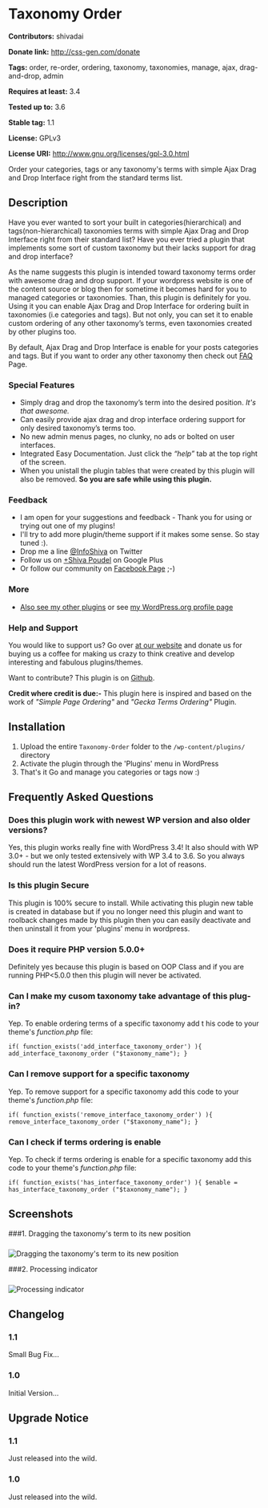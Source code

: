 # Taxonomy Order #
**Contributors:** shivadai
  
**Donate link:** http://css-gen.com/donate
  
**Tags:** order, re-order, ordering, taxonomy, taxonomies, manage, ajax, drag-and-drop, admin
  
**Requires at least:** 3.4
  
**Tested up to:** 3.6
  
**Stable tag:** 1.1
  
**License:** GPLv3
  
**License URI:** http://www.gnu.org/licenses/gpl-3.0.html
  

Order your categories, tags or any taxonomy's terms with simple Ajax Drag and Drop Interface right from the standard terms list.

## Description ##

Have you ever wanted to sort your built in categories(hierarchical) and tags(non-hierarchical) taxonomies terms with simple Ajax Drag and Drop Interface right from their standard list? Have you ever tried a plugin that implements some sort of custom taxonomy but their lacks support for drag and drop interface?

As the name suggests this plugin is intended toward taxonomy terms order with awesome drag and drop support. If your wordpress website is one of the content source or blog then for sometime it becomes hard for you to managed categories or taxonomies. Than, this plugin is definitely for you. Using it you can enable Ajax Drag and Drop Interface for ordering built in taxonomies (i.e categories and tags). But not only, you can set it to enable custom ordering of any other taxonomy’s terms, even taxonomies created by other plugins too.

By default, Ajax Drag and Drop Interface is enable for your posts categories and tags. But if you want to order any other taxonomy then check out [FAQ](http://wordpress.org/plugins/taxonomy-order/faq/) Page.

### Special Features ###
* Simply drag and drop the taxonomy’s term into the desired position. *It's that awesome.*
* Can easily provide ajax drag and drop interface ordering support for only desired taxonomy’s terms too.
* No new admin menus pages, no clunky, no ads or bolted on user interfaces.
* Integrated Easy Documentation. Just click the *“help”* tab at the top right of the screen.
* When you unistall the plugin tables that were created by this plugin will also be removed. **So you are safe while using this plugin.**

### Feedback ###
* I am open for your suggestions and feedback - Thank you for using or trying out one of my plugins!
* I'll try to add more plugin/theme support if it makes some sense. So stay tuned :).
* Drop me a line [@InfoShiva](http://twitter.com/#!/InfoShiva) on Twitter
* Follow us on [+Shiva Poudel](https://plus.google.com/100870524275518259709) on Google Plus
* Or follow our community on [Facebook Page](http://facebook.com/cssgen) ;-)
 
### More ###
* [Also see my other plugins](http://css-gen.com/products/wp-plugins/) or see [my WordPress.org profile page](http://profiles.wordpress.org/users/shivadai/)

### Help and Support ###
You would like to support us? Go over [at our website](http://css-gen.com/donate "Buy us a Coffee") and donate us for buying us a coffee for making us crazy to think creative and develop interesting and fabulous plugins/themes.

Want to contribute? This plugin is on [Github](https://github.com/shivapoudel/Taxonomy-Order).

**Credit where credit is due:-** This plugin here is inspired and based on the work of *"Simple Page Ordering"* and *"Gecka Terms Ordering"* Plugin.

## Installation ##

1. Upload the entire `Taxonomy-Order` folder to the `/wp-content/plugins/` directory
2. Activate the plugin through the 'Plugins' menu in WordPress
3. That's it Go and manage you categories or tags now :)

## Frequently Asked Questions ##

### Does this plugin work with newest WP version and also older versions? ###
Yes, this plugin works really fine with WordPress 3.4!
It also should with WP 3.0+ - but we only tested extensively with WP 3.4 to 3.6. So you always should run the latest WordPress version for a lot of reasons.

### Is this plugin Secure ###
This plugin is 100% secure to install. While activating this plugin new table is created in database but if you no longer need this plugin and want to roolback changes made by this plugin then you can easily deactivate and then uninstall it from your 'plugins' menu in wordpress.

### Does it require PHP version 5.0.0+ ###
Definitely yes because this plugin is based on OOP Class and if you are running PHP<5.0.0 then this plugin will never be activated.

### Can I make my cusom taxonomy take advantage of this plug-in? ###
Yep. To enable ordering terms of a specific taxonomy add t
his code to your theme's *function.php* file:

`if( function_exists('add_interface_taxonomy_order') ){
	add_interface_taxonomy_order ("$taxonomy_name");
}`

### Can I remove support for a specific taxonomy ###
Yep. To remove support for a specific taxonomy add this code to your theme's *function.php* file:

`if( function_exists('remove_interface_taxonomy_order') ){
	remove_interface_taxonomy_order ("$taxonomy_name");
}`

### Can I check if terms ordering is enable ###
Yep. To check if terms ordering is enable for a specific taxonomy add this code to your theme's *function.php* file:

`if( function_exists('has_interface_taxonomy_order') ){
	$enable = has_interface_taxonomy_order ("$taxonomy_name");
}`

## Screenshots ##

###1. Dragging the taxonomy's term to its new position
###
![Dragging the taxonomy's term to its new position
](https://raw.github.com/shivapoudel/Taxonomy-Order/master/screenshot-1.png)

###2. Processing indicator
###
![Processing indicator
](https://raw.github.com/shivapoudel/Taxonomy-Order/master/screenshot-2.png)


## Changelog ##

### 1.1 ###
Small Bug Fix...

### 1.0 ###
Initial Version...

## Upgrade Notice ##

### 1.1 ###
Just released into the wild.

### 1.0 ###
Just released into the wild.